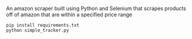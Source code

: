 An amazon scraper built using Python and Selenium that scrapes products off of amazon that are within a specified price range

```
pip install requirements.txt
python simple_tracker.py
```
